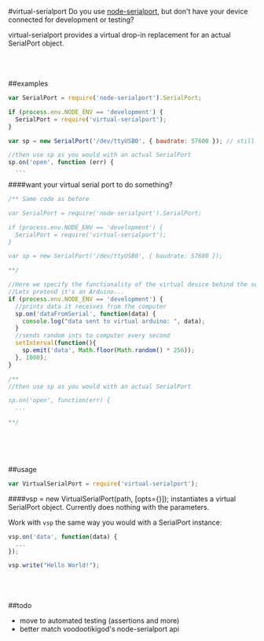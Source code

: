 #virtual-serialport
Do you use [node-serialport](https://github.com/voodootikigod/node-serialport), but don't have your device connected for development or testing?

virtual-serialport provides a virtual drop-in replacement for an actual SerialPort object.

<br><br><br>
##examples
```javascript
var SerialPort = require('node-serialport').SerialPort;

if (process.env.NODE_ENV == 'development') {
  SerialPort = require('virtual-serialport');
}

var sp = new SerialPort('/dev/ttyUSB0', { baudrate: 57600 }); // still works if testing!

//then use sp as you would with an actual SerialPort
sp.on('open', function (err) {
  ...
```

####want your virtual serial port to do something?
```javascript
/** Same code as before

var SerialPort = require('node-serialport').SerialPort;

if (process.env.NODE_ENV == 'development') {
  SerialPort = require('virtual-serialport');
}

var sp = new SerialPort('/dev/ttyUSB0', { baudrate: 57600 });

**/

//Here we specify the functionality of the virtual device behind the serialport:
//Lets pretend it's an Arduino...
if (process.env.NODE_ENV == 'development') {
  //prints data it receives from the computer
  sp.on('dataFromSerial', function(data) {
    console.log("data sent to virtual arduino: ", data);
  }
  //sends random ints to computer every second
  setInterval(function(){
    sp.emit('data', Math.floor(Math.random() * 256));
  }, 1000);
}

/**
//then use sp as you would with an actual SerialPort

sp.on('open', function(err) {
  ...
  
**/
```
<br><br><br>

##usage
```javascript
var VirtualSerialPort = require('virtual-serialport');
```

####vsp = new VirtualSerialPort(path, [opts={}]);
instantiates a virtual SerialPort object. Currently does nothing with the parameters.

Work with `vsp` the same way you would with a SerialPort instance:
```javascript
vsp.on('data', function(data) {
  ...
});

vsp.write("Hello World!");
```


  
<br><br><br>
##todo
- move to automated testing (assertions and more)
- better match voodootikigod's node-serialport api
